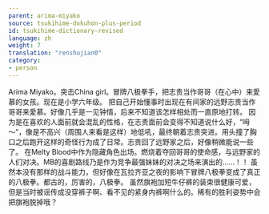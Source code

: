 ```yaml
---
parent: arima-miyako
source: tsukihime-dokuhon-plus-period
id: tsukihime-dictionary-revised
language: zh
weight: 7
translation: "renshujian0"
category:
- person
---
```


Arima Miyako。突击China girl。冒牌八极拳手，把志贵当作哥哥（在心中）来愛慕的女孩。现在是小学六年级。
把自己开始懂事时出现在有间家的远野志贵当作哥哥来愛慕。好像几乎是一见钟情，后来不知道该怎样相处而一直原地打转。
因为是在喜欢的人面前就会混乱的性格，在志贵面前会变得不知道说什么好，“呣～”，像是不高兴（周围人来看是这样）地低吼，最终朝着志贵突进。用头撞了胸口之后跑开这样的奇怪行为成了日常。志贵回了远野家之后，好像稍微能说一些了。
在Melty Blood中作为隐藏角色出场。燃烧着夺回哥哥的使命感，与远野家的人们对决。MB的喜剧路线乃是作为竞争最强妹妹的对决之场来演出的……！！
虽然本没有那样的战斗能力，但好像在瓦拉齐亚之夜的影响下冒牌八极拳变成了真正的八极拳。都古的，厉害的，八极拳。
虽然旗袍加短牛仔裤的装束很健康可爱，但是当时被谣传成没穿裤子啊、看不见的紧身内裤啊什么的。稀有的胜利姿势中会把旗袍脱掉哦？
